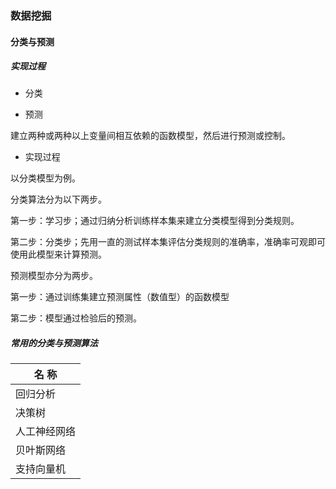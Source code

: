 ### 数据挖掘

#### 分类与预测

##### 实现过程

  * 分类

  * 预测

  建立两种或两种以上变量间相互依赖的函数模型，然后进行预测或控制。

  * 实现过程

  以分类模型为例。

  分类算法分为以下两步。

  第一步：学习步；通过归纳分析训练样本集来建立分类模型得到分类规则。

  第二步：分类步；先用一直的测试样本集评估分类规则的准确率，准确率可观即可使用此模型来计算预测。

  预测模型亦分为两步。

  第一步：通过训练集建立预测属性（数值型）的函数模型

  第二步：模型通过检验后的预测。

##### 常用的分类与预测算法


|     名 称       |
| -------------- |
|   回归分析      |
|   决策树        |
|   人工神经网络   |
|   贝叶斯网络    |
|   支持向量机    |


